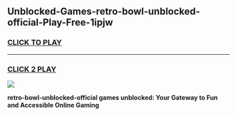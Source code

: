 
## Unblocked-Games-retro-bowl-unblocked-official-Play-Free-1ipjw
<h3>
<a href="https://premium76.site?title=retro-bowl-unblocked-official&ref=23A">CLICK TO PLAY</a></h3>
<hr>

<h3>
<a href="https://premium76.site?title=retro-bowl-unblocked-official&ref=23A">CLICK 2 PLAY</a>
  
</h3>

<a href="https://premium76.site?title=retro-bowl-unblocked-official&ref=23A"><img src="https://clearcache.store/games.png"></a>


**retro-bowl-unblocked-official games unblocked: Your Gateway to Fun and Accessible Online Gaming**
